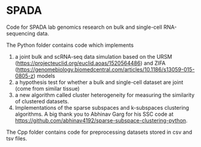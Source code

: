 # SPADA
Code for SPADA lab genomics research on bulk and single-cell RNA-sequencing data.

The Python folder contains code which implements
1. a joint bulk and scRNA-seq data simulation based on the URSM (https://projecteuclid.org/euclid.aoas/1520564486) and ZIFA (https://genomebiology.biomedcentral.com/articles/10.1186/s13059-015-0805-z) models
2. a hypothesis test for whether a bulk and single-cell dataset are joint (come from similar tissue)
3. a new algorithm called cluster heterogeneity for measuring the similarity of clustered datasets.
4. Implementations of the sparse subspaces and k-subspaces clustering algorithms. A big thank you to Abhinav Garg for his SSC code at https://github.com/abhinav4192/sparse-subspace-clustering-python.

The Cpp folder contains code for preprocessing datasets stored in csv and tsv files.
